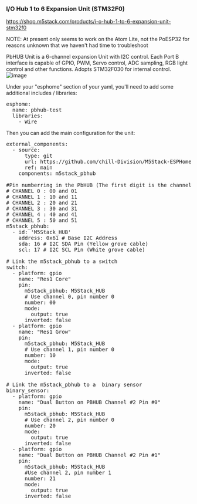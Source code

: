 ### I/O Hub 1 to 6 Expansion Unit (STM32F0)

https://shop.m5stack.com/products/i-o-hub-1-to-6-expansion-unit-stm32f0

NOTE: At present only seems to work on the Atom Lite, not the PoESP32 for reasons unknown that we haven't had time to troubleshoot

PbHUB Unit is a 6-channel expansion Unit with I2C control. Each Port B interface is capable of GPIO, PWM, Servo control, ADC sampling, RGB light control and other functions. Adopts STM32F030 for internal control.
![image](https://user-images.githubusercontent.com/162461/226787771-71f4fde0-d306-4885-8c91-d4b4156db560.png)


Under your "esphome" section of your yaml, you'll need to add some additional includes / libraries:
<pre>
esphome:
  name: pbhub-test
  libraries:
    - Wire
</pre>

Then you can add the main configuration for the unit:
<pre>
external_components:
  - source:
      type: git
      url: https://github.com/chill-Division/M5Stack-ESPHome/
      ref: main
    components: m5stack_pbhub

#Pin numberring in the PbHUB (The first digit is the channel number and the second digit is the pin number)
# CHANNEL 0 : 00 and 01
# CHANNEL 1 : 10 and 11
# CHANNEL 2 : 20 and 21
# CHANNEL 3 : 30 and 31
# CHANNEL 4 : 40 and 41
# CHANNEL 5 : 50 and 51
m5stack_pbhub:
  - id: 'M5Stack_HUB'
    address: 0x61 # Base I2C Address
    sda: 16 # I2C SDA Pin (Yellow grove cable)
    scl: 17 # I2C SCL Pin (White grove cable)

# Link the m5stack_pbhub to a switch 
switch:
  - platform: gpio
    name: "Res1 Core"
    pin:
      m5stack_pbhub: M5Stack_HUB
      # Use channel 0, pin number 0
      number: 00
      mode:
        output: true
      inverted: false
  - platform: gpio
    name: "Res1 Grow"
    pin:
      m5stack_pbhub: M5Stack_HUB
      # Use channel 1, pin number 0
      number: 10
      mode:
        output: true
      inverted: false

# Link the m5stack_pbhub to a  binary sensor
binary_sensor:
  - platform: gpio
    name: "Dual Button on PBHUB Channel #2 Pin #0"
    pin:
      m5stack_pbhub: M5Stack_HUB
      # Use channel 2, pin number 0
      number: 20
      mode:
        output: true
      inverted: false
  - platform: gpio
    name: "Dual Button on PBHUB Channel #2 Pin #1"
    pin:
      m5stack_pbhub: M5Stack_HUB
      #Use channel 2, pin number 1
      number: 21
      mode:
        output: true
      inverted: false
</pre>
